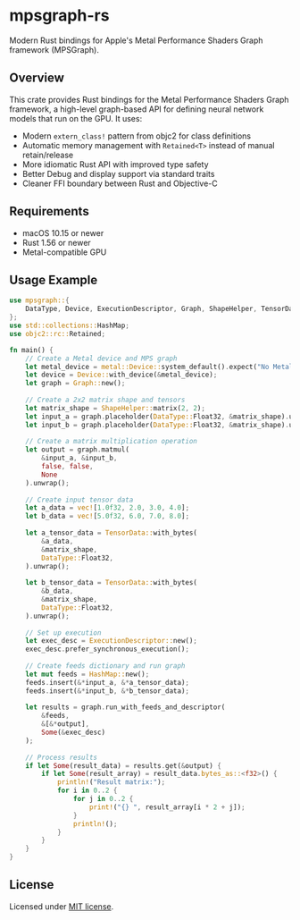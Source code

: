 # mpsgraph-rs

Modern Rust bindings for Apple's Metal Performance Shaders Graph framework (MPSGraph).

## Overview

This crate provides Rust bindings for the Metal Performance Shaders Graph framework, a high-level graph-based API for defining neural network models that run on the GPU. It uses:

- Modern `extern_class!` pattern from objc2 for class definitions
- Automatic memory management with `Retained<T>` instead of manual retain/release
- More idiomatic Rust API with improved type safety
- Better Debug and display support via standard traits
- Cleaner FFI boundary between Rust and Objective-C

## Requirements

- macOS 10.15 or newer
- Rust 1.56 or newer
- Metal-compatible GPU

## Usage Example

```rust
use mpsgraph::{
    DataType, Device, ExecutionDescriptor, Graph, ShapeHelper, TensorData
};
use std::collections::HashMap;
use objc2::rc::Retained;

fn main() {
    // Create a Metal device and MPS graph
    let metal_device = metal::Device::system_default().expect("No Metal device found");
    let device = Device::with_device(&metal_device);
    let graph = Graph::new();
    
    // Create a 2x2 matrix shape and tensors
    let matrix_shape = ShapeHelper::matrix(2, 2);
    let input_a = graph.placeholder(DataType::Float32, &matrix_shape).unwrap();
    let input_b = graph.placeholder(DataType::Float32, &matrix_shape).unwrap();
    
    // Create a matrix multiplication operation
    let output = graph.matmul(
        &input_a, &input_b, 
        false, false, 
        None
    ).unwrap();
    
    // Create input tensor data
    let a_data = vec![1.0f32, 2.0, 3.0, 4.0];
    let b_data = vec![5.0f32, 6.0, 7.0, 8.0];
    
    let a_tensor_data = TensorData::with_bytes(
        &a_data,
        &matrix_shape,
        DataType::Float32,
    ).unwrap();
    
    let b_tensor_data = TensorData::with_bytes(
        &b_data,
        &matrix_shape,
        DataType::Float32,
    ).unwrap();
    
    // Set up execution
    let exec_desc = ExecutionDescriptor::new();
    exec_desc.prefer_synchronous_execution();
    
    // Create feeds dictionary and run graph
    let mut feeds = HashMap::new();
    feeds.insert(&*input_a, &*a_tensor_data);
    feeds.insert(&*input_b, &*b_tensor_data);
    
    let results = graph.run_with_feeds_and_descriptor(
        &feeds,
        &[&*output],
        Some(&exec_desc)
    );
    
    // Process results
    if let Some(result_data) = results.get(&output) {
        if let Some(result_array) = result_data.bytes_as::<f32>() {
            println!("Result matrix:");
            for i in 0..2 {
                for j in 0..2 {
                    print!("{} ", result_array[i * 2 + j]);
                }
                println!();
            }
        }
    }
}
```

## License

Licensed under [MIT license](LICENSE).
